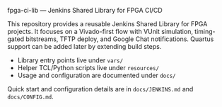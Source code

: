 fpga-ci-lib — Jenkins Shared Library for FPGA CI/CD

This repository provides a reusable Jenkins Shared Library for FPGA projects. It focuses on a Vivado-first flow with VUnit simulation, timing-gated bitstreams, TFTP deploy, and Google Chat notifications. Quartus support can be added later by extending build steps.

- Library entry points live under `vars/`
- Helper TCL/Python scripts live under `resources/`
- Usage and configuration are documented under `docs/`

Quick start and configuration details are in `docs/JENKINS.md` and `docs/CONFIG.md`.


